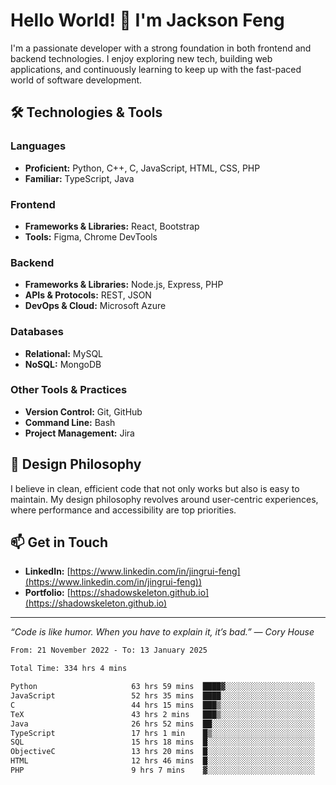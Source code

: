 # Hello World! 👋 I'm Jackson Feng

I'm a passionate developer with a strong foundation in both frontend and backend technologies. I enjoy exploring new tech, building web applications, and continuously learning to keep up with the fast-paced world of software development.

## 🛠 Technologies & Tools

### Languages
- **Proficient:** Python, C++, C, JavaScript, HTML, CSS, PHP
- **Familiar:** TypeScript, Java

### Frontend
- **Frameworks & Libraries:** React, Bootstrap
- **Tools:** Figma, Chrome DevTools

### Backend
- **Frameworks & Libraries:** Node.js, Express, PHP
- **APIs & Protocols:** REST, JSON
- **DevOps & Cloud:** Microsoft Azure

### Databases
- **Relational:** MySQL
- **NoSQL:** MongoDB

### Other Tools & Practices
- **Version Control:** Git, GitHub
- **Command Line:** Bash
- **Project Management:** Jira


## 🎨 Design Philosophy

I believe in clean, efficient code that not only works but also is easy to maintain. My design philosophy revolves around user-centric experiences, where performance and accessibility are top priorities.

## 📫 Get in Touch

- **LinkedIn:** [https://www.linkedin.com/in/jingrui-feng](https://www.linkedin.com/in/jingrui-feng))
- **Portfolio:** [https://shadowskeleton.github.io](https://shadowskeleton.github.io)

---

*“Code is like humor. When you have to explain it, it’s bad.” — Cory House*



<!--START_SECTION:waka-->

```txt
From: 21 November 2022 - To: 13 January 2025

Total Time: 334 hrs 4 mins

Python                     63 hrs 59 mins  ████▓░░░░░░░░░░░░░░░░░░░░   19.16 %
JavaScript                 52 hrs 35 mins  ████░░░░░░░░░░░░░░░░░░░░░   15.74 %
C                          44 hrs 15 mins  ███▒░░░░░░░░░░░░░░░░░░░░░   13.25 %
TeX                        43 hrs 2 mins   ███▒░░░░░░░░░░░░░░░░░░░░░   12.88 %
Java                       26 hrs 52 mins  ██░░░░░░░░░░░░░░░░░░░░░░░   08.05 %
TypeScript                 17 hrs 1 min    █▒░░░░░░░░░░░░░░░░░░░░░░░   05.10 %
SQL                        15 hrs 18 mins  █░░░░░░░░░░░░░░░░░░░░░░░░   04.58 %
ObjectiveC                 13 hrs 20 mins  █░░░░░░░░░░░░░░░░░░░░░░░░   03.99 %
HTML                       12 hrs 46 mins  █░░░░░░░░░░░░░░░░░░░░░░░░   03.82 %
PHP                        9 hrs 7 mins    ▓░░░░░░░░░░░░░░░░░░░░░░░░   02.73 %
```

<!--END_SECTION:waka-->

